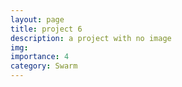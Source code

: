 ```yaml
---
layout: page
title: project 6
description: a project with no image
img:
importance: 4
category: Swarm
---
```



